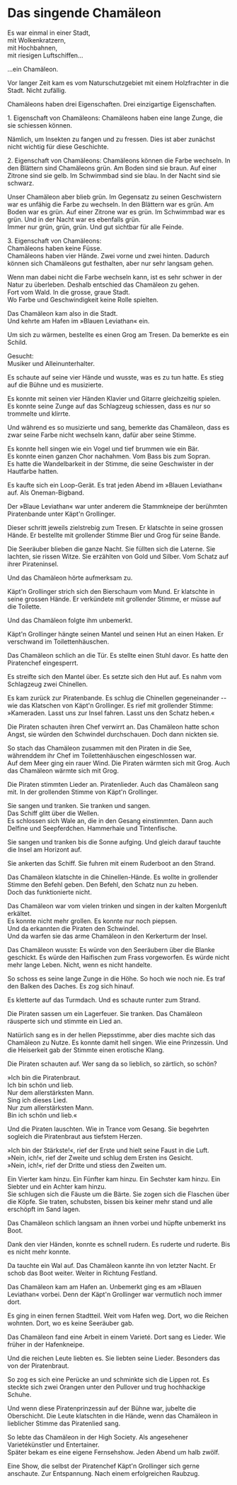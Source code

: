 # Das singende Chamäleon

Es war einmal in einer Stadt,\
mit Wolkenkratzern,\
mit Hochbahnen,\
mit riesigen Luftschiffen\...

...ein Chamäleon.

Vor langer Zeit kam es vom Naturschutzgebiet mit einem Holzfrachter in die Stadt. Nicht zufällig.

Chamäleons haben drei Eigenschaften. Drei einzigartige Eigenschaften.

1\. Eigenschaft von Chamäleons: Chamäleons haben eine lange Zunge, die sie schiessen können.

Nämlich, um Insekten zu fangen und zu fressen. Dies ist aber zunächst
nicht wichtig für diese Geschichte.

2\. Eigenschaft von Chamäleons: Chamäleons können die Farbe wechseln. In
den Blättern sind Chamäleons grün. Am Boden sind sie braun. Auf einer
Zitrone sind sie gelb. Im Schwimmbad sind sie blau. In der Nacht sind
sie schwarz.

Unser Chamäleon aber blieb grün. Im Gegensatz zu seinen Geschwistern war
es unfähig die Farbe zu wechseln. In den Blättern war es grün. Am Boden
war es grün. Auf einer Zitrone war es grün. Im Schwimmbad war es grün.
Und in der Nacht war es ebenfalls grün.\
Immer nur grün, grün, grün. Und gut sichtbar für alle Feinde.

3\. Eigenschaft von Chamäleons:\
Chamäleons haben keine Füsse.\
Chamäleons haben vier Hände. Zwei vorne und zwei hinten. Dadurch können
sich Chamäleons gut festhalten, aber nur sehr langsam gehen.

Wenn man dabei nicht die Farbe wechseln kann, ist es sehr schwer in der
Natur zu überleben. Deshalb entschied das Chamäleon zu gehen.\
Fort vom Wald. In die grosse, graue Stadt.\
Wo Farbe und Geschwindigkeit keine Rolle spielten.

Das Chamäleon kam also in die Stadt.\
Und kehrte am Hafen im »Blauen Leviathan« ein.

Um sich zu wärmen, bestellte es einen Grog am Tresen. Da bemerkte es ein
Schild.

Gesucht:\
Musiker und Alleinunterhalter.

Es schaute auf seine vier Hände und wusste, was es zu tun hatte. Es
stieg auf die Bühne und es musizierte.

Es konnte mit seinen vier Händen Klavier und Gitarre gleichzeitig
spielen.\
Es konnte seine Zunge auf das Schlagzeug schiessen, dass es nur so
trommelte und klirrte.

Und während es so musizierte und sang, bemerkte das Chamäleon, dass es
zwar seine Farbe nicht wechseln kann, dafür aber seine Stimme.

Es konnte hell singen wie ein Vogel und tief brummen wie ein Bär.\
Es konnte einen ganzen Chor nachahmen. Vom Bass bis zum Sopran.\
Es hatte die Wandelbarkeit in der Stimme, die seine Geschwister in der
Hautfarbe hatten.

Es kaufte sich ein Loop-Gerät. Es trat jeden Abend im »Blauen Leviathan«
auf. Als Oneman-Bigband.

Der »Blaue Leviathan« war unter anderem die Stammkneipe der berühmten
Piratenbande unter Käpt\'n Grollinger.

Dieser schritt jeweils zielstrebig zum Tresen. Er klatschte in seine
grossen Hände. Er bestellte mit grollender Stimme Bier und Grog für
seine Bande.

Die Seeräuber blieben die ganze Nacht. Sie füllten sich die Laterne. Sie
lachten, sie rissen Witze. Sie erzählten von Gold und Silber. Vom Schatz
auf ihrer Pirateninsel.

Und das Chamäleon hörte aufmerksam zu.

Käpt\'n Grollinger strich sich den Bierschaum vom Mund. Er klatschte in
seine grossen Hände. Er verkündete mit grollender Stimme, er müsse auf
die Toilette.

Und das Chamäleon folgte ihm unbemerkt.

Käpt\'n Grollinger hängte seinen Mantel und seinen Hut an einen Haken.
Er verschwand im Toilettenhäuschen.

Das Chamäleon schlich an die Tür. Es stellte einen Stuhl davor. Es hatte
den Piratenchef eingesperrt.

Es streifte sich den Mantel über. Es setzte sich den Hut auf. Es nahm
vom Schlagzeug zwei Chinellen.

Es kam zurück zur Piratenbande. Es schlug die Chinellen gegeneinander --
wie das Klatschen von Käpt\'n Grollinger. Es rief mit grollender Stimme:
»Kameraden. Lasst uns zur Insel fahren. Lasst uns den Schatz heben.«

Die Piraten schauten ihren Chef verwirrt an. Das Chamäleon hatte schon
Angst, sie würden den Schwindel durchschauen. Doch dann nickten sie.

So stach das Chamäleon zusammen mit den Piraten in die See, währenddem
ihr Chef im Toilettenhäuschen eingeschlossen war.\
Auf dem Meer ging ein rauer Wind. Die Piraten wärmten sich mit Grog.
Auch das Chamäleon wärmte sich mit Grog.

Die Piraten stimmten Lieder an. Piratenlieder. Auch das Chamäleon sang
mit. In der grollenden Stimme von Käpt\'n Grollinger.

Sie sangen und tranken. Sie tranken und sangen.\
Das Schiff glitt über die Wellen.\
Es schlossen sich Wale an, die in den Gesang einstimmten. Dann auch
Delfine und Seepferdchen. Hammerhaie und Tintenfische.

Sie sangen und tranken bis die Sonne aufging. Und gleich darauf tauchte
die Insel am Horizont auf.

Sie ankerten das Schiff. Sie fuhren mit einem Ruderboot an den Strand.

Das Chamäleon klatschte in die Chinellen-Hände. Es wollte in grollender
Stimme den Befehl geben. Den Befehl, den Schatz nun zu heben.\
Doch das funktionierte nicht.

Das Chamäleon war vom vielen trinken und singen in der kalten Morgenluft
erkältet.\
Es konnte nicht mehr grollen. Es konnte nur noch piepsen.\
Und da erkannten die Piraten den Schwindel.\
Und da warfen sie das arme Chamäleon in den Kerkerturm der Insel.

Das Chamäleon wusste: Es würde von den Seeräubern über die Blanke
geschickt. Es würde den Haifischen zum Frass vorgeworfen. Es würde nicht
mehr lange Leben. Nicht, wenn es nicht handelte.

So schoss es seine lange Zunge in die Höhe. So hoch wie noch nie. Es
traf den Balken des Daches. Es zog sich hinauf.

Es kletterte auf das Turmdach. Und es schaute runter zum Strand.

Die Piraten sassen um ein Lagerfeuer. Sie tranken. Das Chamäleon
räusperte sich und stimmte ein Lied an.

Natürlich sang es in der hellen Piepsstimme, aber dies machte sich das
Chamäleon zu Nutze. Es konnte damit hell singen. Wie eine Prinzessin.
Und die Heiserkeit gab der Stimmte einen erotische Klang.

Die Piraten schauten auf. Wer sang da so lieblich, so zärtlich, so
schön?

»Ich bin die Piratenbraut.\
Ich bin schön und lieb.\
Nur dem allerstärksten Mann.\
Sing ich dieses Lied.\
Nur zum allerstärksten Mann.\
Bin ich schön und lieb.«

Und die Piraten lauschten. Wie in Trance vom Gesang. Sie begehrten
sogleich die Piratenbraut aus tiefstem Herzen.

»Ich bin der Stärkste!«, rief der Erste und hielt seine Faust in die
Luft.\
»Nein, ich!«, rief der Zweite und schlug dem Ersten ins Gesicht.\
»Nein, ich!«, rief der Dritte und stiess den Zweiten um.

Ein Vierter kam hinzu. Ein Fünfter kam hinzu. Ein Sechster kam hinzu.
Ein Siebter und ein Achter kam hinzu.\
Sie schlugen sich die Fäuste um die Bärte. Sie zogen sich die Flaschen
über die Köpfe. Sie traten, schubsten, bissen bis keiner mehr stand und
alle erschöpft im Sand lagen.

Das Chamäleon schlich langsam an ihnen vorbei und hüpfte unbemerkt ins
Boot.

Dank den vier Händen, konnte es schnell rudern. Es ruderte und ruderte.
Bis es nicht mehr konnte.

Da tauchte ein Wal auf. Das Chamäleon kannte ihn von letzter Nacht. Er
schob das Boot weiter. Weiter in Richtung Festland.

Das Chamäleon kam am Hafen an. Unbemerkt ging es am »Blauen Leviathan«
vorbei. Denn der Käpt\'n Grollinger war vermutlich noch immer dort.

Es ging in einen fernen Stadtteil. Weit vom Hafen weg. Dort, wo die
Reichen wohnten. Dort, wo es keine Seeräuber gab.

Das Chamäleon fand eine Arbeit in einem Varieté. Dort sang es Lieder.
Wie früher in der Hafenkneipe.

Und die reichen Leute liebten es. Sie liebten seine Lieder. Besonders
das von der Piratenbraut.

So zog es sich eine Perücke an und schminkte sich die Lippen rot. Es
steckte sich zwei Orangen unter den Pullover und trug hochhackige
Schuhe.

Und wenn diese Piratenprinzessin auf der Bühne war, jubelte die
Oberschicht. Die Leute klatschten in die Hände, wenn das Chamäleon in
lieblicher Stimme das Piratenlied sang.

So lebte das Chamäleon in der High Society. Als angesehener
Varietékünstler und Entertainer.\
Später bekam es eine eigene Fernsehshow. Jeden Abend um halb zwölf.

Eine Show, die selbst der Piratenchef Käpt\'n Grollinger sich gerne
anschaute. Zur Entspannung. Nach einem erfolgreichen Raubzug.
